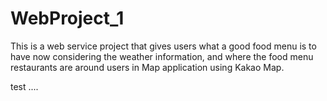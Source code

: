 # WebProject_1
This is a web service project that gives users what a good food menu is to have now considering the weather information, and where the food menu restaurants are around users in Map application using Kakao Map.


test ....
